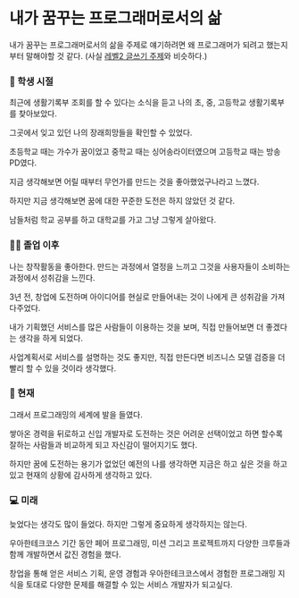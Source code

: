 # 내가 꿈꾸는 프로그래머로서의 삶

내가 꿈꾸는 프로그래머로서의 삶을 주제로 얘기하려면 왜 프로그래머가 되려고 했는지부터 말해야할 것 같다. (사실 [레벨2 글쓰기 주제](https://github.com/gyeongza/woowa-writing-5/blob/gyeongza/level2.md)와 비슷하다.)

### 🧑 학생 시절

최근에 생활기록부 조회를 할 수 있다는 소식을 듣고 나의 초, 중, 고등학교 생활기록부를 찾아보았다.

그곳에서 잊고 있던 나의 장래희망들을 확인할 수 있었다.

초등학교 때는 가수가 꿈이었고 중학교 때는 싱어송라이터였으며 고등학교 때는 방송 PD였다.

지금 생각해보면 어릴 때부터 무언가를 만드는 것을 좋아했었구나라고 느꼈다.

하지만 지금 생각해보면 꿈에 대한 꾸준한 도전은 하지 않았던 것 같다.

남들처럼 학교 공부를 하고 대학교를 가고 그냥 그렇게 살아왔다.

### 🧑‍🎓 졸업 이후

나는 창작활동을 좋아한다. 만드는 과정에서 열정을 느끼고 그것을 사용자들이 소비하는 과정에서 성취감을 느낀다.

3년 전, 창업에 도전하며 아이디어를 현실로 만들어내는 것이 나에게 큰 성취감을 가져다주었다.

내가 기획했던 서비스를 많은 사람들이 이용하는 것을 보며, 직접 만들어보면 더 좋겠다는 생각을 하게 되었다.

사업계획서로 서비스를 설명하는 것도 좋지만, 직접 만든다면 비즈니스 모델 검증을 더 빨리 할 수 있을 것이라 생각했다.

### 🔎 현재

그래서 프로그래밍의 세계에 발을 들였다.

쌓아온 경력을 뒤로하고 신입 개발자로 도전하는 것은 어려운 선택이었고 하면 할수록 잘하는 사람들과 비교하게 되고 자신감이 떨어지기도 했다.

하지만 꿈에 도전하는 용기가 없었던 예전의 나를 생각하면 지금은 하고 싶은 것을 하고 있고 현재의 상황에 감사하게 생각하고 있다.

### 💻 미래

늦었다는 생각도 많이 들었다. 하지만 그렇게 중요하게 생각하지는 않는다.

우아한테크코스 기간 동안 페어 프로그래밍, 미션 그리고 프로젝트까지 다양한 크루들과 함께 개발하면서 값진 경험을 했다.

창업을 통해 얻은 서비스 기획, 운영 경험과 우아한테크코스에서 경험한 프로그래밍 지식을 토대로 다양한 문제를 해결할 수 있는 서비스 개발자가 되고싶다.
